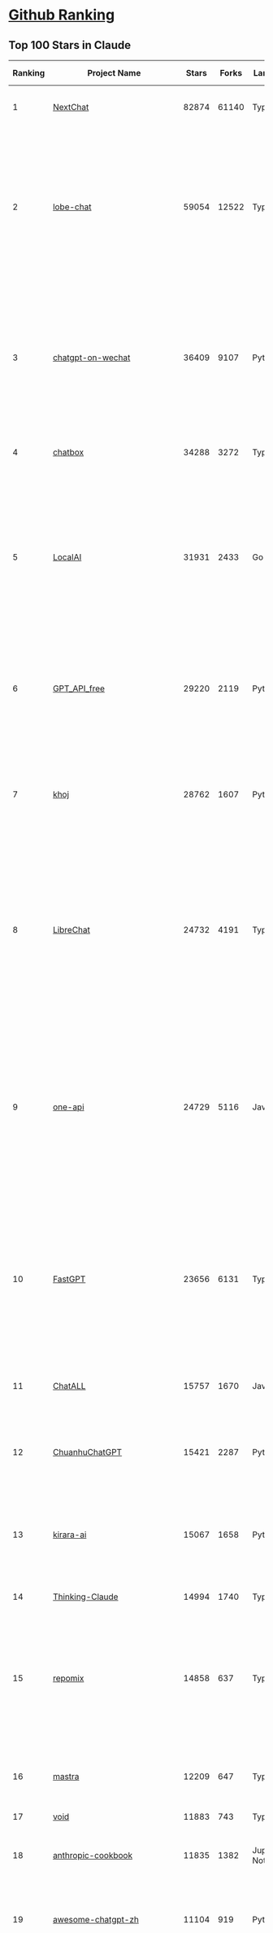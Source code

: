 [Github Ranking](../README.md)
==========

## Top 100 Stars in Claude

| Ranking | Project Name | Stars | Forks | Language | Open Issues | Description | Last Commit |
| ------- | ------------ | ----- | ----- | -------- | ----------- | ----------- | ----------- |
| 1 | [NextChat](https://github.com/ChatGPTNextWeb/NextChat) | 82874 | 61140 | TypeScript | 622 | ✨ Light and Fast AI Assistant. Support: Web \| iOS \| MacOS \| Android \|  Linux \| Windows | 2025-04-19T08:00:42Z |
| 2 | [lobe-chat](https://github.com/lobehub/lobe-chat) | 59054 | 12522 | TypeScript | 693 | 🤯 Lobe Chat - an open-source, modern-design AI chat framework. Supports Multi AI Providers( OpenAI / Claude 3 / Gemini / Ollama / DeepSeek / Qwen), Knowledge Base (file upload / knowledge management / RAG ), Multi-Modals (Plugins/Artifacts) and Thinking. One-click FREE deployment of your private ChatGPT/ Claude / DeepSeek application. | 2025-04-21T03:23:13Z |
| 3 | [chatgpt-on-wechat](https://github.com/zhayujie/chatgpt-on-wechat) | 36409 | 9107 | Python | 282 | 基于大模型搭建的聊天机器人，同时支持 微信公众号、企业微信应用、飞书、钉钉 等接入，可选择GPT4.1/GPT-4o/GPT-o1/ DeepSeek/Claude/文心一言/讯飞星火/通义千问/ Gemini/GLM-4/Kimi/LinkAI，能处理文本、语音和图片，访问操作系统和互联网，支持基于自有知识库进行定制企业智能客服。 | 2025-04-20T09:22:54Z |
| 4 | [chatbox](https://github.com/chatboxai/chatbox) | 34288 | 3272 | TypeScript | 659 | User-friendly Desktop Client App for AI Models/LLMs (GPT, Claude, Gemini, Ollama...) | 2025-04-21T01:50:48Z |
| 5 | [LocalAI](https://github.com/mudler/LocalAI) | 31931 | 2433 | Go | 432 | :robot: The free, Open Source alternative to OpenAI, Claude and others. Self-hosted and local-first. Drop-in replacement for OpenAI,  running on consumer-grade hardware. No GPU required. Runs gguf, transformers, diffusers and many more models architectures. Features: Generate Text, Audio, Video, Images, Voice Cloning, Distributed, P2P inference | 2025-04-20T21:44:34Z |
| 6 | [GPT_API_free](https://github.com/chatanywhere/GPT_API_free) | 29220 | 2119 | Python | 6 | Free ChatGPT&DeepSeek API Key，免费ChatGPT&DeepSeek API。免费接入DeepSeek API和GPT4 API，支持 gpt \| deepseek \| claude \| gemini \| grok 等排名靠前的常用大模型。 | 2025-04-19T03:10:33Z |
| 7 | [khoj](https://github.com/khoj-ai/khoj) | 28762 | 1607 | Python | 66 | Your AI second brain. Self-hostable. Get answers from the web or your docs. Build custom agents, schedule automations, do deep research. Turn any online or local LLM into your personal, autonomous AI (gpt, claude, gemini, llama, qwen, mistral). Get started - free. | 2025-04-20T15:04:40Z |
| 8 | [LibreChat](https://github.com/danny-avila/LibreChat) | 24732 | 4191 | TypeScript | 143 | Enhanced ChatGPT Clone: Features Agents, DeepSeek, Anthropic, AWS, OpenAI, Assistants API, Azure, Groq, o1, GPT-4o, Mistral, OpenRouter, Vertex AI, Gemini, Artifacts, AI model switching, message search, Code Interpreter, langchain, DALL-E-3, OpenAPI Actions, Functions, Secure Multi-User Auth, Presets, open-source for self-hosting. Active project. | 2025-04-21T00:31:39Z |
| 9 | [one-api](https://github.com/songquanpeng/one-api) | 24729 | 5116 | JavaScript | 838 | LLM API 管理 & 分发系统，支持 OpenAI、Azure、Anthropic Claude、Google Gemini、DeepSeek、字节豆包、ChatGLM、文心一言、讯飞星火、通义千问、360 智脑、腾讯混元等主流模型，统一 API 适配，可用于 key 管理与二次分发。单可执行文件，提供 Docker 镜像，一键部署，开箱即用。LLM API management & key redistribution system, unifying multiple providers under a single API. Single binary, Docker-ready, with an English UI. | 2025-02-21T11:30:22Z |
| 10 | [FastGPT](https://github.com/labring/FastGPT) | 23656 | 6131 | TypeScript | 483 | FastGPT is a knowledge-based platform built on the LLMs, offers a comprehensive suite of out-of-the-box capabilities such as data processing, RAG retrieval, and visual AI workflow orchestration, letting you easily develop and deploy complex question-answering systems without the need for extensive setup or configuration. | 2025-04-21T02:41:26Z |
| 11 | [ChatALL](https://github.com/ai-shifu/ChatALL) | 15757 | 1670 | JavaScript | 222 |  Concurrently chat with ChatGPT, Bing Chat, Bard, Alpaca, Vicuna, Claude, ChatGLM, MOSS, 讯飞星火, 文心一言 and more, discover the best answers | 2025-04-20T18:12:53Z |
| 12 | [ChuanhuChatGPT](https://github.com/GaiZhenbiao/ChuanhuChatGPT) | 15421 | 2287 | Python | 122 | GUI for ChatGPT API and many LLMs. Supports agents, file-based QA, GPT finetuning and query with web search. All with a neat UI. | 2025-03-13T09:36:38Z |
| 13 | [kirara-ai](https://github.com/lss233/kirara-ai) | 15067 | 1658 | Python | 206 | 🤖 可 DIY 的 多模态 AI 聊天机器人 \| 🚀 快速接入 微信、 QQ、Telegram、等聊天平台 \| 🦈支持DeepSeek、Grok、Claude、Ollama、Gemini、OpenAI \| 工作流系统、网页搜索、AI画图、人设调教、虚拟女仆、语音对话 \|  | 2025-04-20T19:49:46Z |
| 14 | [Thinking-Claude](https://github.com/richards199999/Thinking-Claude) | 14994 | 1740 | TypeScript | 0 | Let your Claude able to think | 2025-03-10T04:02:46Z |
| 15 | [repomix](https://github.com/yamadashy/repomix) | 14858 | 637 | TypeScript | 72 | 📦 Repomix (formerly Repopack) is a powerful tool that packs your entire repository into a single, AI-friendly file. Perfect for when you need to feed your codebase to Large Language Models (LLMs) or other AI tools like Claude, ChatGPT, DeepSeek, Perplexity, Gemini, Gemma, Llama, Grok, and more. | 2025-04-21T02:17:19Z |
| 16 | [mastra](https://github.com/mastra-ai/mastra) | 12209 | 647 | TypeScript | 87 | The TypeScript AI agent framework. ⚡ Assistants, RAG, observability. Supports any LLM: GPT-4, Claude, Gemini, Llama. | 2025-04-19T17:26:52Z |
| 17 | [void](https://github.com/voideditor/void) | 11883 | 743 | TypeScript | 23 | None | 2025-04-21T03:32:28Z |
| 18 | [anthropic-cookbook](https://github.com/anthropics/anthropic-cookbook) | 11835 | 1382 | Jupyter Notebook | 29 | A collection of notebooks/recipes showcasing some fun and effective ways of using Claude. | 2025-04-17T17:17:25Z |
| 19 | [awesome-chatgpt-zh](https://github.com/EmbraceAGI/awesome-chatgpt-zh) | 11104 | 919 | Python | 0 | ChatGPT 中文指南🔥，ChatGPT 中文调教指南，指令指南，应用开发指南，精选资源清单，更好的使用 chatGPT 让你的生产力 up up up! 🚀 | 2024-11-05T10:24:21Z |
| 20 | [claude-engineer](https://github.com/Doriandarko/claude-engineer) | 10978 | 1164 | Python | 11 | Claude Engineer is an interactive command-line interface (CLI) that leverages the power of Anthropic's Claude-3.5-Sonnet model to assist with software development tasks.This framework enables Claude to generate and manage its own tools, continuously expanding its capabilities through conversation. Available both as a CLI and a modern web interface | 2024-12-12T22:08:15Z |
| 21 | [LangBot](https://github.com/RockChinQ/LangBot) | 10668 | 788 | Python | 83 | 😎简单易用、🧩丰富生态 - 大模型原生即时通信机器人平台 \| 适配 QQ / 微信（企业微信、个人微信）/ 飞书 / 钉钉 / Discord / Telegram / Slack 等平台 \| 支持 ChatGPT、DeepSeek、Dify、Claude、Gemini、xAI Grok、Ollama、LM Studio、阿里云百炼、火山方舟、SiliconFlow、Qwen、Moonshot、ChatGLM、SillyTraven、MCP 等 LLM 的机器人 / Agent \| LLM-based instant messaging bots platform, supports Discord, Telegram, WeChat, Lark, DingTalk, QQ, Slack | 2025-04-21T03:32:30Z |
| 22 | [coai](https://github.com/coaidev/coai) | 8247 | 1107 | TypeScript | 18 | 🚀 Next Generation AI One-Stop Internationalization Solution. 🚀 下一代 AI 一站式 B/C 端解决方案，支持 OpenAI，Midjourney，Claude，讯飞星火，Stable Diffusion，DALL·E，ChatGLM，通义千问，腾讯混元，360 智脑，百川 AI，火山方舟，新必应，Gemini，Moonshot 等模型，支持对话分享，自定义预设，云端同步，模型市场，支持弹性计费和订阅计划模式，支持图片解析，支持联网搜索，支持模型缓存，丰富美观的后台管理与仪表盘数据统计。 | 2025-04-12T18:49:43Z |
| 23 | [claude-code](https://github.com/anthropics/claude-code) | 7804 | 400 | Shell | 305 | Claude Code is an agentic coding tool that lives in your terminal, understands your codebase, and helps you code faster by executing routine tasks, explaining complex code, and handling git workflows - all through natural language commands. | 2025-04-18T22:31:01Z |
| 24 | [Noi](https://github.com/lencx/Noi) | 7418 | 560 | JavaScript | 147 | 🚀 Power Your World with AI - Explore, Extend, Empower. | 2025-04-14T07:09:06Z |
| 25 | [Upsonic](https://github.com/Upsonic/Upsonic) | 7346 | 686 | Python | 32 | The most reliable AI agent framework that supports MCP. | 2025-04-20T12:23:17Z |
| 26 | [new-api](https://github.com/QuantumNous/new-api) | 6864 | 1355 | Go | 154 | AI模型接口管理与分发系统，支持将多种大模型转为统一格式调用，支持OpenAI、Claude等格式，可供个人或者企业内部管理与分发渠道使用，本项目基于One API二次开发。🍥 The next-generation LLM gateway and AI asset management system supports multiple languages. | 2025-04-19T10:07:57Z |
| 27 | [opencommit](https://github.com/di-sukharev/opencommit) | 6591 | 351 | JavaScript | 145 | GPT wrapper for git — generate commit messages with an LLM in 1 sec — works best with Claude 3.5 — supports local models too | 2025-04-14T08:19:20Z |
| 28 | [BlackFriday-GPTs-Prompts](https://github.com/friuns2/BlackFriday-GPTs-Prompts) | 6570 | 1025 | None | 83 | List of free GPTs that doesn't require plus subscription  | 2024-11-08T11:03:14Z |
| 29 | [fastmcp](https://github.com/jlowin/fastmcp) | 6497 | 335 | Python | 32 | 🚀 The fast, Pythonic way to build MCP servers and clients | 2025-04-21T01:15:05Z |
| 30 | [aichat](https://github.com/sigoden/aichat) | 6489 | 423 | Rust | 0 | All-in-one LLM CLI tool featuring Shell Assistant, Chat-REPL, RAG, AI Tools & Agents, with access to OpenAI, Claude, Gemini, Ollama, Groq, and more. | 2025-04-21T00:34:16Z |
| 31 | [promptfoo](https://github.com/promptfoo/promptfoo) | 6243 | 513 | TypeScript | 152 | Test your prompts, agents, and RAGs. Red teaming, pentesting, and vulnerability scanning for LLMs. Compare performance of GPT, Claude, Gemini, Llama, and more. Simple declarative configs with command line and CI/CD integration. | 2025-04-21T03:45:33Z |
| 32 | [llamacoder](https://github.com/Nutlope/llamacoder) | 5913 | 1361 | TypeScript | 38 | Open source Claude Artifacts – built with Llama 3.1 405B | 2025-04-08T15:15:38Z |
| 33 | [deep-searcher](https://github.com/zilliztech/deep-searcher) | 5549 | 538 | Python | 25 | Open Source Deep Research Alternative to Reason and Search on Private Data. Written in Python. | 2025-04-18T03:22:27Z |
| 34 | [code2prompt](https://github.com/mufeedvh/code2prompt) | 5458 | 313 | MDX | 6 | A CLI tool to convert your codebase into a single LLM prompt with source tree, prompt templating, and token counting. | 2025-04-17T21:02:25Z |
| 35 | [fragments](https://github.com/e2b-dev/fragments) | 5253 | 681 | TypeScript | 7 | Open-source Next.js template for building apps that are fully generated by AI. By E2B. | 2025-04-17T21:03:43Z |
| 36 | [opencompass](https://github.com/open-compass/opencompass) | 5211 | 544 | Python | 291 | OpenCompass is an LLM evaluation platform, supporting a wide range of models (Llama3, Mistral, InternLM2,GPT-4,LLaMa2, Qwen,GLM, Claude, etc) over 100+ datasets. | 2025-04-18T09:21:29Z |
| 37 | [deepclaude](https://github.com/getAsterisk/deepclaude) | 5063 | 397 | Rust | 44 | A high-performance LLM inference API and Chat UI that integrates DeepSeek R1's CoT reasoning traces with Anthropic Claude models. | 2025-02-04T22:55:51Z |
| 38 | [claude-task-master](https://github.com/eyaltoledano/claude-task-master) | 4442 | 504 | JavaScript | 59 | An AI-powered task-management system you can drop into Cursor, Lovable, Windsurf, Roo, and others. | 2025-04-20T20:39:53Z |
| 39 | [GodMode](https://github.com/smol-ai/GodMode) | 4253 | 334 | TypeScript | 50 | AI Chat Browser: Fast, Full webapp access to ChatGPT / Claude / Bard / Bing / Llama2! I use this 20 times a day. | 2024-07-29T00:31:03Z |
| 40 | [maestro](https://github.com/Doriandarko/maestro) | 4232 | 654 | Python | 32 | A framework for Claude Opus to intelligently orchestrate subagents. | 2024-07-01T06:49:15Z |
| 41 | [bot-on-anything](https://github.com/zhayujie/bot-on-anything) | 4063 | 924 | Python | 262 | A large model-based chatbot builder that can quickly integrate AI models (including ChatGPT, Claude, Gemini) into various software applications (such as Telegram, Gmail, Slack, and websites). | 2025-01-03T14:13:51Z |
| 42 | [obsidian-smart-connections](https://github.com/brianpetro/obsidian-smart-connections) | 3552 | 205 | JavaScript | 351 | Chat with your notes & see links to related content with AI embeddings. Use local models or 100+ via APIs like Claude, Gemini, ChatGPT & Llama 3 | 2025-04-19T18:14:59Z |
| 43 | [casibase](https://github.com/casibase/casibase) | 3497 | 410 | Go | 30 | ⚡️AI Cloud OS: Open-source enterprise-level AI knowledge base and Manus-like agent management platform with admin UI, user management and Single-Sign-On⚡️, supports ChatGPT, Claude, DeepSeek R1, Llama, Ollama, HuggingFace, etc., chat bot demo: https://ai.casibase.com, admin UI demo: https://ai-admin.casibase.com | 2025-04-20T15:09:57Z |
| 44 | [fastapi_mcp](https://github.com/tadata-org/fastapi_mcp) | 3460 | 285 | Python | 25 | A zero-configuration tool for automatically exposing FastAPI endpoints as Model Context Protocol (MCP) tools. | 2025-04-20T14:53:29Z |
| 45 | [every-chatgpt-gui](https://github.com/billmei/every-chatgpt-gui) | 3397 | 240 | None | 5 | Every front-end GUI client for ChatGPT, Claude, and other LLMs | 2025-04-10T01:26:16Z |
| 46 | [codecompanion.nvim](https://github.com/olimorris/codecompanion.nvim) | 3301 | 190 | Lua | 0 | ✨ AI-powered coding, seamlessly in Neovim | 2025-04-20T21:32:47Z |
| 47 | [mcp-playwright](https://github.com/executeautomation/mcp-playwright) | 3102 | 237 | TypeScript | 20 | Playwright Model Context Protocol Server - Tool to automate Browsers and APIs in Claude Desktop, Cline, Cursor IDE and More 🔌 | 2025-04-20T21:43:16Z |
| 48 | [Awesome-ChatGPT-prompts-ZH_CN](https://github.com/L1Xu4n/Awesome-ChatGPT-prompts-ZH_CN) | 2998 | 164 | None | 12 | 如何将ChatGPT调教成一只猫娘 | 2023-07-18T15:57:44Z |
| 49 | [free-llm-api-resources](https://github.com/cheahjs/free-llm-api-resources) | 2844 | 247 | Python | 3 | A list of free LLM inference resources accessible via API. | 2025-04-21T01:27:19Z |
| 50 | [firecrawl-mcp-server](https://github.com/mendableai/firecrawl-mcp-server) | 2626 | 244 | JavaScript | 16 | Official Firecrawl MCP Server - Adds powerful web scraping to Cursor, Claude and any other LLM clients. | 2025-04-19T10:44:52Z |
| 51 | [claude-coder](https://github.com/kodu-ai/claude-coder) | 2623 | 133 | TypeScript | 20 | Kodu is an autonomous coding agent that lives in your IDE. It is a VSCode extension that can help you build your dream project step by step by leveraging the latest technologies in automated coding agents  | 2025-04-12T07:51:15Z |
| 52 | [aide](https://github.com/nicepkg/aide) | 2565 | 177 | TypeScript | 32 | Conquer Any Code in VSCode: One-Click Comments, Conversions, UI-to-Code, and AI Batch Processing of Files! 在 VSCode 中征服任何代码：一键注释、转换、UI 图生成代码、AI 批量处理文件！💪 | 2025-03-08T03:13:34Z |
| 53 | [DeepClaude](https://github.com/ErlichLiu/DeepClaude) | 2523 | 491 | Python | 25 | Unleash Next-Level AI! 🚀  💻 Code Generation: DeepSeek r1 + Claude 3.7 Sonnet - Unparalleled Performance! 📝 Content Creation: DeepSeek r1 + Gemini 2.5 Pro - Superior Quality! 🔌 OpenAI-Compatible. 🌊 Streaming & Non-Streaming Support.  ✨ Experience the Future of AI – Today! Click to Try Now! ✨ | 2025-04-03T11:51:59Z |
| 54 | [poe-api](https://github.com/ading2210/poe-api) | 2502 | 314 | Python | 39 | [UNMAINTAINED] A reverse engineered Python API wrapper for Quora's Poe, which provides free access to ChatGPT, GPT-4, and Claude. | 2023-09-18T04:56:52Z |
| 55 | [awesome-claude-prompts](https://github.com/langgptai/awesome-claude-prompts) | 2302 | 220 | None | 0 | This repo includes Claude prompt curation to use Claude better. | 2025-03-01T00:29:09Z |
| 56 | [griptape](https://github.com/griptape-ai/griptape) | 2260 | 190 | Python | 60 | Modular Python framework for AI agents and workflows with chain-of-thought reasoning, tools, and memory.  | 2025-04-17T19:41:30Z |
| 57 | [VLMEvalKit](https://github.com/open-compass/VLMEvalKit) | 2238 | 336 | Python | 86 | Open-source evaluation toolkit of large multi-modality models (LMMs), support 220+ LMMs, 80+ benchmarks | 2025-04-19T05:15:31Z |
| 58 | [elia](https://github.com/darrenburns/elia) | 2127 | 130 | Python | 12 | A snappy, keyboard-centric terminal user interface for interacting with large language models. Chat with ChatGPT, Claude, Llama 3, Phi 3, Mistral, Gemma and more. | 2024-10-10T19:12:52Z |
| 59 | [ruby_llm](https://github.com/crmne/ruby_llm) | 2083 | 92 | Ruby | 29 | A delightful Ruby way to work with AI. No configuration madness, no complex callbacks, no handler hell – just beautiful, expressive Ruby code. | 2025-04-20T16:17:21Z |
| 60 | [DesktopCommanderMCP](https://github.com/wonderwhy-er/DesktopCommanderMCP) | 1822 | 190 | TypeScript | 16 | This is MCP server for Claude that gives it terminal control, file system search and diff file editing capabilities | 2025-04-21T02:25:01Z |
| 61 | [dialoqbase](https://github.com/n4ze3m/dialoqbase) | 1752 | 277 | TypeScript | 39 | Create chatbots with ease | 2024-10-15T14:24:20Z |
| 62 | [unity-mcp](https://github.com/justinpbarnett/unity-mcp) | 1687 | 236 | C# | 26 | A Unity MCP server that allows MCP clients like Claude Desktop or Cursor to perform Unity Editor actions. | 2025-04-09T13:19:24Z |
| 63 | [git-mcp](https://github.com/idosal/git-mcp) | 1661 | 94 | TypeScript | 11 | Put an end to code hallucinations! GitMCP is a free, open-source, remote MCP server for any GitHub project | 2025-04-20T22:58:48Z |
| 64 | [tokencost](https://github.com/AgentOps-AI/tokencost) | 1636 | 73 | Python | 15 | Easy token price estimates for 400+ LLMs. TokenOps. | 2025-04-14T06:41:50Z |
| 65 | [Thinking_in_Java_MindMapping](https://github.com/LjyYano/Thinking_in_Java_MindMapping) | 1603 | 461 | None | 0 | 编程笔记、观影指南、读书笔记、生活感悟、Switch 游戏 | 2025-01-27T03:29:42Z |
| 66 | [papersgpt-for-zotero](https://github.com/papersgpt/papersgpt-for-zotero) | 1518 | 48 | JavaScript | 39 | Zotero chat PDF with AI, DeepSeek, GPT 4.5, ChatGPT, Claude, Gemini, Llama 4 | 2025-04-06T04:05:15Z |
| 67 | [GalTransl](https://github.com/GalTransl/GalTransl) | 1495 | 97 | Python | 24 | 支持GPT-4/Claude/Deepseek/Sakura等大语言模型的Galgame自动化翻译解决方案  Automated translation solution for visual novels supporting GPT-4/Claude/Deepseek/Sakura | 2025-04-20T00:53:00Z |
| 68 | [AIChatWeb](https://github.com/Nanjiren01/AIChatWeb) | 1436 | 397 | TypeScript | 20 | 在ChatGPT-Next-Web的基础上，增加注册登录，额度限制，邀请，敏感词，支付，基于docker一键部署。提供后台管理系统，可配置标题、欢迎词、额度不足提醒、公告 | 2024-07-19T07:23:42Z |
| 69 | [ax](https://github.com/ax-llm/ax) | 1416 | 108 | TypeScript | 9 | The "official" unofficial DSPy framework. Build LLM powered agents and other workflows, based on the Stanford DSP paper. | 2025-04-20T08:08:41Z |
| 70 | [DevDocs](https://github.com/cyberagiinc/DevDocs) | 1327 | 122 | TypeScript | 3 | Completely free, private, UI based Tech Documentation MCP server. Designed for coders and software developers in mind. Easily integrate into Cursor, Windsurf, Cline, Roo Code, Claude Desktop App  | 2025-04-15T15:42:55Z |
| 71 | [Agently](https://github.com/AgentEra/Agently) | 1312 | 147 | Python | 27 | [GenAI Application Development Framework]  🚀 Build GenAI application quick and easy 💬 Easy to interact with GenAI agent in code using structure data and chained-calls syntax 🧩 Use Agently Workflow to manage complex GenAI working logic 🔀 Switch to any model without rewrite application code | 2025-04-18T09:52:23Z |
| 72 | [claude-to-chatgpt](https://github.com/jtsang4/claude-to-chatgpt) | 1288 | 151 | Python | 10 | This project converts the API of Anthropic's Claude model to the OpenAI Chat API format. | 2024-08-18T08:35:25Z |
| 73 | [PandoraHelper](https://github.com/nianhua99/PandoraHelper) | 1271 | 174 | TypeScript | 6 | 使用 PandoraHelper 轻松和你的小伙伴共享 ChatGPT Plus/Claude Pro 服务！ | 2025-02-24T09:10:11Z |
| 74 | [prism](https://github.com/prism-php/prism) | 1256 | 101 | PHP | 18 | A unified interface for working with LLMs in Laravel | 2025-04-20T15:15:41Z |
| 75 | [modelfusion](https://github.com/vercel/modelfusion) | 1255 | 89 | TypeScript | 33 | The TypeScript library for building AI applications. | 2024-07-19T15:17:19Z |
| 76 | [ChatChat](https://github.com/okisdev/ChatChat) | 1246 | 216 | TypeScript | 3 | Chat Chat, your own unified chat and search to AI platform, with a simple and easy to use interface. | 2025-04-18T19:08:58Z |
| 77 | [aws-genai-llm-chatbot](https://github.com/aws-samples/aws-genai-llm-chatbot) | 1228 | 371 | TypeScript | 22 | A modular and comprehensive solution to deploy a Multi-LLM and Multi-RAG powered chatbot (Amazon Bedrock, Anthropic, HuggingFace, OpenAI, Meta, AI21, Cohere, Mistral) using AWS CDK on AWS | 2025-04-15T14:57:30Z |
| 78 | [AISuperDomain](https://github.com/win4r/AISuperDomain) | 1228 | 220 | C# | 34 | Aila(AI超元域): The premier AI integration tool for Windows, macOS, and Android. Ask once, get answers from 10+ AIs like ChatGPT, Gemini, Claude3, Copilot, Poe, perplexity and more. Features customizable AI and prompts. | 2025-03-29T13:30:57Z |
| 79 | [spacy-llm](https://github.com/explosion/spacy-llm) | 1225 | 94 | Python | 37 | 🦙 Integrating LLMs into structured NLP pipelines | 2025-01-08T22:26:19Z |
| 80 | [claude-prompt-generator](https://github.com/aws-samples/claude-prompt-generator) | 1209 | 109 | Python | 1 | None | 2024-10-10T21:34:35Z |
| 81 | [sage](https://github.com/Storia-AI/sage) | 1209 | 107 | Python | 23 | Chat with any codebase in under two minutes \| Fully local or via third-party APIs | 2024-11-11T04:49:34Z |
| 82 | [codemcp](https://github.com/ezyang/codemcp) | 1160 | 94 | Python | 30 | Coding assistant MCP for Claude Desktop | 2025-04-20T07:51:19Z |
| 83 | [awesome-ai-system-prompts](https://github.com/dontriskit/awesome-ai-system-prompts) | 1152 | 111 | TypeScript | 1 | 🧠 Curated collection of system prompts for top AI tools. Perfect for AI agent builders and prompt engineers. Incuding: ChatGPT, Claude, Perplexity, Manus, Claude-Code, Loveable, v0, Grok, same new, windsurf, notion, and MetaAI.  | 2025-04-20T19:45:00Z |
| 84 | [gp.nvim](https://github.com/Robitx/gp.nvim) | 1146 | 96 | Lua | 43 | Gp.nvim (GPT prompt) Neovim AI plugin: ChatGPT sessions & Instructable text/code operations & Speech to text [OpenAI, Ollama, Anthropic, ..] | 2025-04-08T21:18:30Z |
| 85 | [Awesome-MCP-ZH](https://github.com/yzfly/Awesome-MCP-ZH) | 1122 | 54 | None | 0 | MCP 资源精选， MCP指南，Claude MCP，MCP Servers, MCP Clients | 2025-04-13T01:57:43Z |
| 86 | [bedrock-chat](https://github.com/aws-samples/bedrock-chat) | 1099 | 407 | TypeScript | 113 | AWS-native chatbot using Bedrock | 2025-04-17T07:38:02Z |
| 87 | [poe-api-wrapper](https://github.com/snowby666/poe-api-wrapper) | 1076 | 142 | Python | 27 | 👾 A Python API wrapper for Poe.com. With this, you will have free access to GPT-4, Claude, Llama, Gemini, Mistral and more! 🚀 | 2025-03-07T20:07:31Z |
| 88 | [APIPark](https://github.com/APIParkLab/APIPark) | 1068 | 152 | TypeScript | 61 | 🦄云原生、超高性能 AI&API网关，LLM API 管理、分发系统、开放平台，支持所有AI API，不限于OpenAI、Azure、Anthropic Claude、Google Gemini、DeepSeek、字节豆包、ChatGLM、文心一言、讯飞星火、通义千问、360 智脑、腾讯混元等主流模型，统一 API 请求和返回，API申请与审批，调用统计、负载均衡、多模型灾备。一键部署，开箱即用。Cloud native, ultra-high performance AI&API gateway, LLM API management, distribution system, open platform, supporting all AI APIs. | 2025-04-17T08:21:02Z |
| 89 | [mcp](https://github.com/BrowserMCP/mcp) | 1060 | 53 | TypeScript | 17 | Browser MCP is a Model Context Provider (MCP) server that allows AI applications to control your browser | 2025-04-07T18:25:09Z |
| 90 | [open-computer-use](https://github.com/e2b-dev/open-computer-use) | 1047 | 137 | Python | 6 | AI computer use powered by open source LLMs and E2B Desktop Sandbox | 2025-03-13T07:46:24Z |
| 91 | [langchat](https://github.com/TyCoding/langchat) | 1028 | 209 | Java | 7 | LangChat: Java LLMs/AI Project, Supports Multi AI Providers( Gitee AI/ 智谱清言 / 阿里通义 / 百度千帆 / DeepSeek / 抖音豆包 / 零一万物 / 讯飞星火 / OpenAI / Gemini / Ollama / Azure / Claude 等大模型), Java生态下AI大模型产品解决方案，快速构建企业级AI知识库、AI机器人应用 | 2025-04-03T08:57:02Z |
| 92 | [chatgpt-shell](https://github.com/xenodium/chatgpt-shell) | 1025 | 93 | Emacs Lisp | 41 | A multi-llm Emacs shell (ChatGPT, Claude, DeepSeek, Gemini, Kagi, Ollama, Perplexity) + editing integrations | 2025-04-16T21:40:36Z |
| 93 | [ChatGPT-Telegram-Bot](https://github.com/yym68686/ChatGPT-Telegram-Bot) | 1005 | 322 | Python | 8 | TeleChat: 🤖️ an AI chat Telegram bot can Web Search Powered by GPT-3.5/4/4 Turbo/4o, DALL·E 3, Groq, Gemini 1.5 Pro/Flash and the official Claude2.1/3/3.5 API using Python on Zeabur, fly.io and Replit. | 2025-04-16T08:50:43Z |
| 94 | [py-gpt](https://github.com/szczyglis-dev/py-gpt) | 984 | 187 | Python | 22 | Desktop AI Assistant powered by o1, o3, GPT-4, GPT-4 Vision, Gemini, Claude, Llama 3, DeepSeek, Bielik, DALL-E,  chat, vision, voice control, image generation and analysis, agents, command execution, file upload/download, speech synthesis and recognition, access to Web, memory, presets, assistants, plugins, and more. Linux, Windows, Mac | 2025-03-06T02:28:15Z |
| 95 | [RisuAI](https://github.com/kwaroran/RisuAI) | 980 | 171 | TypeScript | 64 | Make your own story. User-friendly software for LLM roleplaying | 2025-04-20T20:27:05Z |
| 96 | [generative-ai-use-cases](https://github.com/aws-samples/generative-ai-use-cases) | 960 | 229 | TypeScript | 46 | Application implementation with business use cases for safely utilizing generative AI in business operations | 2025-04-21T03:46:39Z |
| 97 | [GenAI_LLM_timeline](https://github.com/hollobit/GenAI_LLM_timeline) | 953 | 58 | None | 4 | ChatGPT, GenerativeAI and LLMs Timeline | 2024-05-19T23:57:02Z |
| 98 | [AIaW](https://github.com/NitroRCr/AIaW) | 943 | 77 | Vue | 12 | AI as Workspace - A better AI (LLM) client. Full-featured, lightweight. Support multiple workspaces, plugin system, cross-platform, local first + real-time cloud sync, Artifacts, MCP \| 更好的 AI 客户端 | 2025-04-16T07:02:46Z |
| 99 | [HiveChat](https://github.com/HiveNexus/HiveChat) | 887 | 150 | TypeScript | 15 | An AI chat bot for small and medium-sized teams, supporting models such as Deepseek, Open AI, Claude, and Gemini. 专为中小团队设计的 AI 聊天应用，支持 Deepseek、Open AI、Claude、Gemini 等模型。 | 2025-04-20T11:10:17Z |
| 100 | [raycast-g4f](https://github.com/XInTheDark/raycast-g4f) | 852 | 62 | JavaScript | 12 | Raycast extension to use GPT, Claude, Llama, and more... all for FREE! + Full support for custom APIs. | 2025-04-16T15:01:48Z |


